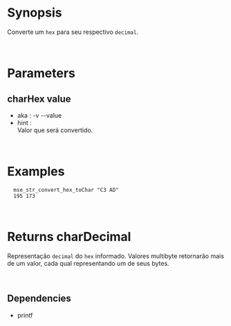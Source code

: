 # Synopsis

Converte um `hex` para seu respectivo `decimal`.



&nbsp;

# Parameters

## charHex value

- aka       : -v --value
- hint      :  
  Valor que será convertido.



&nbsp;

# Examples

``` shell
  mse_str_convert_hex_toChar "C3 AD" 
  195 173
```



&nbsp;

# Returns charDecimal

Representação `decimal` do `hex` informado.
Valores multibyte retornarão mais de um valor, cada qual representando um de 
seus bytes.



&nbsp;

## Dependencies

- printf